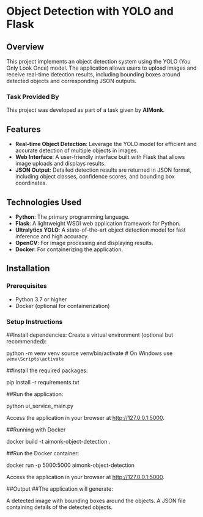 
# Object Detection with YOLO and Flask

## Overview

This project implements an object detection system using the YOLO (You Only Look Once) model. The application allows users to upload images and receive real-time detection results, including bounding boxes around detected objects and corresponding JSON outputs.

### Task Provided By

This project was developed as part of a task given by **AIMonk**.

## Features

- **Real-time Object Detection**: Leverage the YOLO model for efficient and accurate detection of multiple objects in images.
- **Web Interface**: A user-friendly interface built with Flask that allows image uploads and displays results.
- **JSON Output**: Detailed detection results are returned in JSON format, including object classes, confidence scores, and bounding box coordinates.

## Technologies Used

- **Python**: The primary programming language.
- **Flask**: A lightweight WSGI web application framework for Python.
- **Ultralytics YOLO**: A state-of-the-art object detection model for fast inference and high accuracy.
- **OpenCV**: For image processing and displaying results.
- **Docker**: For containerizing the application.

## Installation

### Prerequisites

- Python 3.7 or higher
- Docker (optional for containerization)

### Setup Instructions


##Install dependencies: Create a virtual environment (optional but recommended):  

python -m venv venv
source venv/bin/activate  # On Windows use `venv\Scripts\activate`


##Install the required packages:

pip install -r requirements.txt

##Run the application:

python ui_service_main.py

Access the application in your browser at http://127.0.0.1:5000.

##Running with Docker

docker build -t aimonk-object-detection .

##Run the Docker container:

docker run -p 5000:5000 aimonk-object-detection

Access the application in your browser at http://127.0.0.1:5000.

##Output
##The application will generate:

A detected image with bounding boxes around the objects.
A JSON file containing details of the detected objects.


